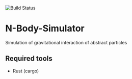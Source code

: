 ![Build Status](https://github.com/N-Body-Project/N-Body-Simulator/actions/workflows/rust.yml/badge.svg?branch=main)

# N-Body-Simulator
Simulation of gravitational interaction of abstract particles

## Required tools
- Rust (cargo)
